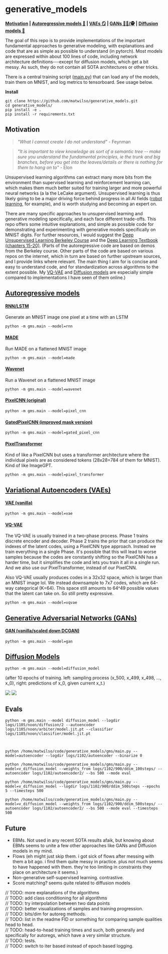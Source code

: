 # generative_models

**[Motivation](#motivation) | [Autoregressive models 📃](#autoregressive-models) | [VAEs 🪞](#variational-autoencoders-vaes) | [GANs 🧑‍🎨/🕵](#generative-adversarial-networks-gans) | [Diffusion models 🧪](#diffusion-models)**

The goal of this repo is to provide implementations of the important fundamental approaches to generative modeling, with explanations and code that are as simple as possible to understand (in pytorch).
Most models are expressed within about 100 lines of code, including network architecture definitions---except for diffusion models, which get a bit messy.
As such, they do not contain all SOTA architectures or other tricks.

There is a central training script ([main.py](./gms/main.py)) that can load any of the models, train
them on MNIST, and log metrics to tensorboard. See usage below.

**Install**
```
git clone https://github.com/matwilso/generative_models.git
cd generative_models/
pip install -e .
pip install -r requirements.txt
```

## Motivation

>*"What I cannot create I do not understand"* - Feynman

>*"It is important to view knowledge as sort of a semantic tree -- make sure you understand the fundamental principles, ie the trunk and big branches, before you get into the leaves/details or there is nothing for them to hang on to"* - Elon

Unsupervised learning algorithms can extract many more bits from the environment than supervised learning and reinforcement learning can,
which makes them much better suited for training larger and more powerful neural networks (a la the LeCake argument).
Unsupervised learning is thus likely going to be a major driving force behind progress in all AI fields ([robot learning](https://matwilso.github.io/robot-future/), for example), and is worth studying and becoming an expert on.

There are many specific approaches to unsupervised learning and generative modeling specifically, and each face different trade-offs.
This repo offers some intuitive explanations, and simple as possible code for demonstrating and experimenting with generative models specifically on MNIST digits.  For further resources, I would suggest the [Deep Unsupervised Learning Berkeley Course](https://sites.google.com/view/berkeley-cs294-158-sp20/) and the [Deep Learning Textbook (chapters 15-20)](https://www.deeplearningbook.org/).
(Parts of the autoregressive code are based on demos from the Berkeley course. Other parts of the code
are based on various repos on the internet, which in turn are based on further upstream sources, and I provide links where relevant.
The main thing I aim for is concise and easy to understand code, and for standardization across algorithms to the extent possible.
My [VQ-VAE](./gms/vaes/vqvae.py) and [Diffusion models](./gms/diffusion/diffusion.py)
are especially simple compared to implementations I have seen of them online.)

<!--
, so it is important
to understand the fundamental approaches.

, that is going to be central
to the future of the field, fundamentally because they allow us to extract more useful bits from the environment.
And the cliched quote that "What I cannot create, I do not understand".

Over the years, we have developed several ways of using neural networks to generate data. 
You can break these into various classes, and each class faces various trade-offs and are useful in various settings.

It is unclear which is ultimately the most useful.
From 2015-2018, GANs were in the lead. But now I feel like
likelihood based approaches, including autoregressive models (mostly because of Transformers) and 
VAEs/VQVAEs have pulled ahead.
But who knows what might be useful from older approaches, Flows, and other things that
are just emerging or yet to be discovered.

We decouple the implementations from complex architectures, when possible.
The complex arches are important to understand. But also they add complexity to the core ideas.
And should be treated in some isolation.
-->

## [Autoregressive models](gms/autoregs)

#### [RNN/LSTM](gms/autoregs/rnn.py)
Generate an MNIST image one pixel at a time with an LSTM
```
python -m gms.main --model=rnn
```
#### [MADE](gms/autoregs/made.py)
Run MADE on a flattened MNIST image
```
python -m gms.main --model=made
```
#### [Wavenet](gms/autoregs/wavenet.py)
Run a Wavenet on a flattened MNIST image
```
python -m gms.main --model=wavenet
```
#### [PixelCNN (original)](gms/autoregs/pixelcnn.py)
```
python -m gms.main --model=pixel_cnn
```
#### [GatedPixelCNN (improved mask version)](gms/autoregs/gatedcnn.py)
```
python -m gms.main --model=gated_pixel_cnn
```
#### [PixelTransformer](gms/autoregs/transformer.py)
Kind of like a PixelCNN but uses a transformer architecture where the individual pixels are as considered tokens (28x28=784 of them for MNIST).
Kind of like ImageGPT.
```
python -m gms.main --model=pixel_transformer
```

## [Variational Autoencoders (VAEs)](gms/vaes/)

#### [VAE (vanilla)](gms/vaes/vae.py)
```
python -m gms.main --model=vae
```
#### [VQ-VAE](gms/vaes/vqvae.py)

The VQ-VAE is usually trained in a two-phase process. Phase 1 trains discrete encoder and decoder. Phase 2 trains
the prior that can produce the indexes of the latent codes, using a PixelCNN type approach.
Instead we train everything in a single Phase.
It's possible that this will lead to worse samples because the codes are constantly shifting so the PixelCNN has a harder time, but it simplifies
the code and lets you train it all in a single run.
And we also use our PixelTransformer, instead of our PixelCNN.

Also VQ-VAE usually produces codes in a 32x32 space, which is larger than an MNIST image lol.
We instead downsample to 7x7 codes, which are 64-way categorical (K=64). This space still amounts 
to 64^49 possible values that the latent can take on. So still pretty expressive.

```
python -m gms.main --model=vqvae
```
## [Generative Adversarial Networks (GANs)](gms/gans/)

#### [GAN (vanilla/scaled down DCGAN)](gms/gans/gan.py)
```
python -m gms.main --model=gan
```

## [Diffusion Models](gms/diffusion/)

```
python -m gms.main --model=diffusion_model
```

(after 10 epochs of training. left: sampling process (x_500, x_499, x_498, ..., x_0), right: predictions of x_0, given current x_t.)

![](assets/diffusion_sample_10.gif)
![](assets/diffusion_10.gif)


## Evals

```
python -m gms.main --model diffusion_model --logdir logs/1105/noon/diffusion/2 --autoencoder logs/1105/noon/arbiter/model.jit.pt --classifier logs/1105/noon/classifier/model.jit.pt



python /home/matwilso/code/generative_models/gms/main.py --model=autoencoder --logdir logs/1102/autoencoder --binarize 0

python /home/matwilso/code/generative_models/gms/main.py --model=v_diffusion_model --weights_from logs/1102/900/ddim_100steps/ --autoencoder logs/1102/autoencoder2/ --bs 500 --mode eval

python /home/matwilso/code/generative_models/gms/main.py --model=v_diffusion_model --logdir logs/1102/900/ddim_500steps --epochs 5 --timesteps 500

python /home/matwilso/code/generative_models/gms/main.py --model=v_diffusion_model --weights_from logs/1102/900/ddim_500steps/ --autoencoder logs/1102/autoencoder2/ --bs 500 --mode eval --timesteps 500
```


## Future
- EBMs. Not used in any recent SOTA results afaik, but knowing about EBMs seems to unite a few other approaches like GANs and Diffusion models in my mind. 
- Flows (eh might just skip them. i got sick of flows after messing with them a bit ago. i find them quite messy in practice. plus not much seems to have happened with them. they're too limiting in constraints they place on architecture it seems.)
- Non-generative self-supervised learning. contrastive.
- Score matching? seems quite related to diffusion models

// TODO: more explanations of the algorithms <br>
// TODO: add class conditioning for all algorithms <br>
// TODO: try interpolation between two data points <br>
// TODO: better visualizations of samples and training progression. <br>
// TODO: bits/dim for autoreg methods.  <br>
// TODO: list in the readme FID or something for comparing sample qualities head to head. <br>
// TODO: head-to-head training times and such, both generally and specifically for autoregs, which have a very similar structure. <br>
// TODO: tests. <br>
// TODO: switch to iter based instead of epoch based logging. <br>
